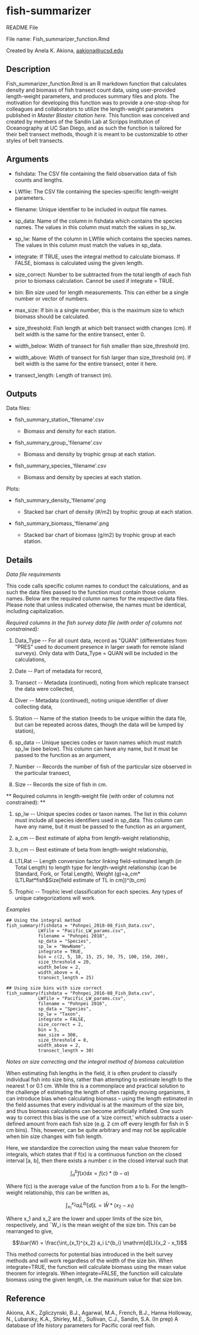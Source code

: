 # fish-summarizer
README File

File name: Fish_summarizer_function.Rmd

Created by Anela K. Akiona, aakiona@ucsd.edu


## Description
Fish_summarizer_function.Rmd is an R markdown function that calculates density and biomass of fish transect count data, using user-provided length-weight parameters, and produces summary files and plots. The motivation for developing this function was to provide a one-stop-shop for colleagues and collaborators to utilize the length-weight parameters published in *Master Blaster citation here*. This function was conceived and created by members of the Sandin Lab at Scripps Institution of Oceanography at UC San Diego, and as such the function is tailored for their belt transect methods, though it is meant to be customizable to other styles of belt transects.

## Arguments

- fishdata: The CSV file containing the field observation data of fish counts and lengths.

- LWfile: The CSV file containing the species-specific length-weight parameters.

- filename: Unique identifier to be included in output file names.
  
- sp_data: Name of the column in fishdata which contains the species names. The values in this column must match the values in sp_lw.
  
- sp_lw: Name of the column in LWfile which contains the species names. The values in this column must match the values in sp_data.
- integrate: If TRUE, uses the integral method to calculate biomass. If FALSE, biomass is calculated using the given length.
- size_correct: Number to be subtracted from the total length of each fish prior to biomass calculation. Cannot be used if integrate = TRUE.
- bin: Bin size used for length measurements. This can either be a single number or vector of numbers.
- max_size: If bin is a single number, this is the maximum size to which biomass should be calculated.
- size_threshold: Fish length at which belt transect width changes (cm). If belt width is the same for the entire transect, enter 0.
- width_below: Width of transect for fish smaller than size_threshold (m).
- width_above: Width of transect for fish larger than size_threshold (m). If belt width is the same for the entire transect, enter it here.
- transect_length: Length of transect (m).

## Outputs
Data files:
- fish_summary_station_'filename'.csv
	- Biomass and density for each station.
  
- fish_summary_group_'filename'.csv
	- Biomass and density by trophic group at each station.
 
- fish_summary_species_'filename'.csv
	- Biomass and density by species at each station.
 
Plots:
- fish_summary_density_'filename'.png
	- Stacked bar chart of density (#/m2) by trophic group at each station.

- fish_summary_biomass_'filename'.png
	- Stacked bar chart of biomass (g/m2) by trophic group at each station.
 

## Details
_Data file requirements_

This code calls specific column names to conduct the calculations, and as such the data files passed to the function must contain those column names. Below are the required column names for the respective data files. Please note that unless indicated otherwise, the names must be identical, including capitalization.

_Required columns in the fish survey data file (with order of columns not constrained):_

1) Data_Type -- For all count data, record as "QUAN" (differentiates from "PRES" used to document presence in larger swath for remote island surveys). Only data with Data_Type = QUAN will be included in the calculations,
	
2) Date -- Part of metadata for record,
   
4) Transect -- Metadata (continued), noting from which replicate transect the data were collected,
   
6) Diver -- Metadata (continued), noting unique identifier of diver collecting data,
   
8) Station -- Name of the station (needs to be unique within the data file, but can be repeated across dates, though the data will be lumped by station),
   
10) sp_data -- Unique species codes or taxon names which must match sp_lw (see below). This column can have any name, but it must be passed to the function as an argument,
    
12) Number -- Records the number of fish of the particular size observed in the particular transect,
    
14) Size -- Records the size of fish in cm.

** Required columns in length-weight file (with order of columns not constrained): **

1) sp_lw -- Unique species codes or taxon names. The list in this column must include all species identifiers used in sp_data. This column can have any name, but it must be passed to the function as an argument,
   
3) a_cm -- Best estimate of alpha from length-weight relationship,
   
5) b_cm -- Best estimate of beta from length-weight relationship,
   
7) LTLRat -- Length conversion factor linking field-estimated length (in Total Length) to length type for length-weight relationship (can be Standard, Fork, or Total Length),
Weight (g)=a_cm*(LTLRat*fish$Size[field estimate of TL in cm])^(b_cm)

9) Trophic -- Trophic level classification for each species. Any types of unique categorizations will work.

_Examples_
```
## Using the integral method
fish_summary(fishdata = "Pohnpei_2018-08_Fish_Data.csv", 
            LWfile = "Pacific_LW_params.csv",
            filename = "Pohnpei 2018",
            sp_data = "Species", 
            sp_lw = "NewName",
            integrate = TRUE, 
            bin = c(2, 5, 10, 15, 25, 50, 75, 100, 150, 200), 
            size_threshold = 20,
            width_below = 2,
            width_above = 4,
            transect_length = 25)

## Using size bins with size correct
fish_summary(fishdata = "Pohnpei_2016-08_Fish_Data.csv", 
            LWfile = "Pacific_LW_params.csv",
            filename = "Pohnpei 2016",
            sp_data = "Species", 
            sp_lw = "Taxon",
            integrate = FALSE,
            size_correct = 2,
            bin = 5,
            max_size = 300,
            size_threshold = 0, 
            width_above = 2,
            transect_length = 30)
```

_Notes on size correcting and the integral method of biomass calculation_

When estimating fish lengths in the field, it is often prudent to classify individual fish into size bins, rather than attempting to estimate length to the nearest 1 or 0.1 cm. While this is a commonplace and practical solution to the challenge of estimating the length of often rapidly moving organisms, it can introduce bias when calculating biomass – using the length estimated in the field assumes that every individual is at the maximum of the size bin, and thus biomass calculations can become artificially inflated. One such way to correct this bias is the use of a ‘size correct,’ which subtracts a user-defined amount from each fish size (e.g. 2 cm off every length for fish in 5 cm bins). This, however, can be quite arbitrary and may not be applicable when bin size changes with fish length.

Here, we standardize the correction using the mean value theorem for integrals, which states that if f(x) is a continuous function on the closed interval [a, b], then there exists a number c in the closed interval such that

$$\int_{a}^{b} f(x) \mathrm{d}x = f(c) * (b - a)$$

Where f(c) is the average value of the function from a to b. For the length-weight relationship, this can be written as,

$$\int_{x_1}^{x_2} a_i L^{b_i} \mathrm[d]L = \bar{W} * (x_2 - x_1)$$

Where x_1 and x_2 are the lower and upper limits of the size bin, respectively, and ¯W_i is the mean weight of the size bin. This can be rearranged to give,

$$\bar{W} = \frac{\int_{x_1}^{x_2} a_i L^{b_i} \mathrm[d]L}{x_2 - x_1}$$

This method corrects for potential bias introduced in the belt survey methods and will work regardless of the width of the size bin. When integrate=TRUE, the function will calculate biomass using the mean value theorem for integrals. When integrate=FALSE, the function will calculate biomass using the given length, i.e. the maximum value for that size bin.

## Reference
Akiona, A.K., Zgliczynski, B.J., Agarwal, M.A., French, B.J., Hanna Holloway, N., Lubarsky, K.A., Shirley, M.E., Sullivan, C.J., Sandin, S.A. (In prep) A database of life history parameters for Pacific coral reef fish.
